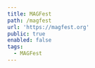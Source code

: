 ```yaml
---
title: MAGFest
path: /magfest
url: 'https://magfest.org'
public: true
enabled: false
tags: 
  - MAGFest
---
```


